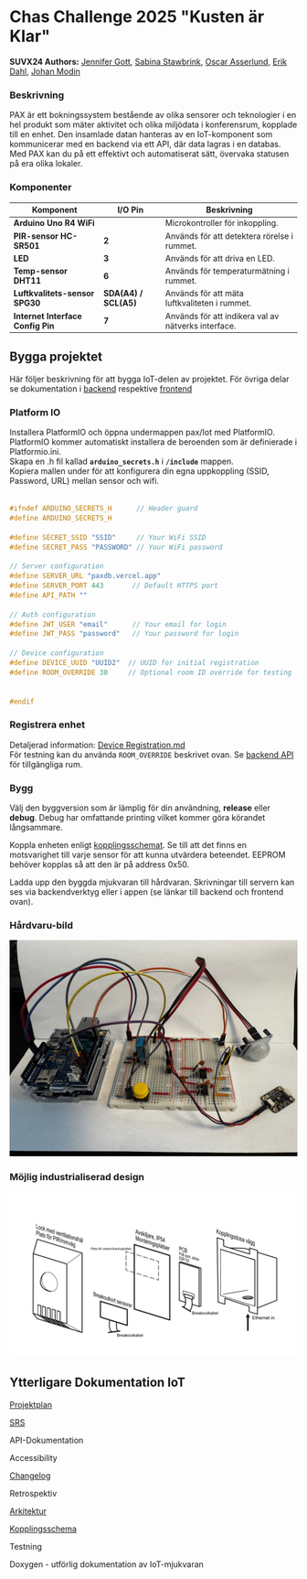 # Chas Challenge 2025 "Kusten är Klar"

**SUVX24 Authors:** [Jennifer Gott](https://github.com/simbachu), [Sabina Stawbrink](https://github.com/binasime), [Oscar Asserlund](https://github.com/NewNamesAreHard), [Erik Dahl](https://github.com/erikdsp), [Johan Modin](https://github.com/bubba-94)  

### Beskrivning

PAX är ett bokningssystem bestående av olika sensorer och teknologier i en hel produkt som mäter aktivitet och olika miljödata i konferensrum, kopplade till en enhet. Den insamlade datan hanteras av en IoT-komponent som kommunicerar med en backend via ett API, där data lagras i en databas. Med PAX kan du på ett effektivt och automatiserat sätt, övervaka statusen på era olika lokaler.  

### Komponenter

| **Komponent**                     | **I/O Pin**           | **Beskrivning**                                     |
| --------------------------------- | --------------------- | --------------------------------------------------- |
| **Arduino Uno R4 WiFi**           |                       | Microkontroller för inkoppling.                     |
| **PIR-sensor HC-SR501**           | **2**                 | Används för att detektera rörelse i rummet.         |
| **LED**                           | **3**                 | Används för att driva en LED.                       |
| **Temp-sensor DHT11**             | **6**                 | Används för temperaturmätning i rummet.             |
| **Luftkvalitets-sensor SPG30**    | **SDA(A4) / SCL(A5)** | Används för att mäta luftkvaliteten i rummet.       |
| **Internet Interface Config Pin** | **7**                 | Används för att indikera val av nätverks interface. |

## Bygga projektet

Här följer beskrivning för att bygga IoT-delen av projektet. För övriga delar se dokumentation i [backend](https://github.com/alicegmn/paxdb) respektive [frontend](https://github.com/Kusten-ar-klar-Chas-Challenge-2025/pax/tree/main/pax-mobile) 

### Platform IO

Installera PlatformIO och öppna undermappen pax/Iot med PlatformIO.  
PlatformIO kommer automatiskt installera de beroenden som är definierade i Platformio.ini.  
Skapa en .h fil kallad **`arduino_secrets.h`** i **`/include`** mappen.  
Kopiera mallen under för att konfigurera din egna uppkoppling (SSID, Password, URL) mellan sensor och wifi.  

``` cpp

#ifndef ARDUINO_SECRETS_H      // Header guard 
#define ARDUINO_SECRETS_H 

#define SECRET_SSID "SSID"     // Your WiFi SSID
#define SECRET_PASS "PASSWORD" // Your WiFi password 

// Server configuration
#define SERVER_URL "paxdb.vercel.app"
#define SERVER_PORT 443       // Default HTTPS port
#define API_PATH "" 

// Auth configuration
#define JWT_USER "email"      // Your email for login
#define JWT_PASS "password"   // Your password for login

// Device configuration
#define DEVICE_UUID "UUID2"  // UUID for initial registration
#define ROOM_OVERRIDE 30     // Optional room ID override for testing


#endif
```

### Registrera enhet
Detaljerad information: [Device Registration.md](./docs/Device%20Registration.md)  
För testning kan du använda `ROOM_OVERRIDE` beskrivet ovan. Se [backend API](https://paxdb.vercel.app/rooms) för tillgängliga rum.  

### Bygg
Välj den byggversion som är lämplig för din användning, **release** eller **debug**. Debug har omfattande printing vilket kommer göra körandet långsammare.

Koppla enheten enligt [kopplingsschemat](./docs/SCH_PAX-Schematic_1-P1_2025-05-26.png). Se till att det finns en motsvarighet till varje sensor för att kunna utvärdera beteendet. EEPROM behöver kopplas så att den är på address 0x50.

Ladda upp den byggda mjukvaran till hårdvaran. Skrivningar till servern kan ses via backendverktyg eller i appen (se länkar till backend och frontend ovan).

### Hårdvaru-bild
![Hårdvarubild](hardware.jpeg)

### Möjlig industrialiserad design
![PAX-dosa](pax-dosa.png)


## Ytterligare Dokumentation IoT
[Projektplan](https://github.com/Kusten-ar-klar-Chas-Challenge-2025/pax/blob/main/Iot/docs/PROJEKTPLAN.md)  

[SRS](https://github.com/Kusten-ar-klar-Chas-Challenge-2025/pax/blob/main/Iot/docs/SRS.md)  

API-Dokumentation  

Accessibility  

[Changelog](CHANGELOG.md)  

Retrospektiv  

[Arkitektur](ARCHITECTURE.md)  

[Kopplingsschema](./docs/SCH_PAX-Schematic_1-P1_2025-05-26.png)  

Testning  

Doxygen - utförlig dokumentation av IoT-mjukvaran  

